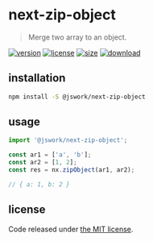 # next-zip-object
> Merge two array to an object.

[![version][version-image]][version-url]
[![license][license-image]][license-url]
[![size][size-image]][size-url]
[![download][download-image]][download-url]

## installation
```bash
npm install -S @jswork/next-zip-object
```

## usage
```js
import '@jswork/next-zip-object';

const ar1 = ['a', 'b'];
const ar2 = [1, 2];
const res = nx.zipObject(ar1, ar2);

// { a: 1, b: 2 }
```

## license
Code released under [the MIT license](https://github.com/afeiship/next-zip-object/blob/master/LICENSE.txt).

[version-image]: https://img.shields.io/npm/v/@jswork/next-zip-object
[version-url]: https://npmjs.org/package/@jswork/next-zip-object

[license-image]: https://img.shields.io/npm/l/@jswork/next-zip-object
[license-url]: https://github.com/afeiship/next-zip-object/blob/master/LICENSE.txt

[size-image]: https://img.shields.io/bundlephobia/minzip/@jswork/next-zip-object
[size-url]: https://github.com/afeiship/next-zip-object/blob/master/dist/next-zip-object.min.js

[download-image]: https://img.shields.io/npm/dm/@jswork/next-zip-object
[download-url]: https://www.npmjs.com/package/@jswork/next-zip-object
